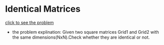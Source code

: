 #  Identical Matrices







[click to see the problem](https://practice.geeksforgeeks.org/problems/identical-matrices1042/1?page=1&difficulty=School&status=unsolved&sortBy=submissions)



 - the problem explination:
    Given two square matrices Grid1 and Grid2 with the same dimensions(NxN).Check whether they are identical or not.







